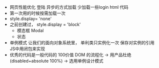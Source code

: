 - 网页性能优化
    登陆 异步的方式加载  少加载一些login html 代码
- 第一次用的时候按需加载一次
- style.display= 'none'
- 之前创建过， style.display = 'block'
    - 模态框 Modal
    - 状态 
- 单例模式 让我们的面向对象系统里， 单利类只实例化一次 
    保存对实例的引用 JS中用闭包来实现
- 优秀的代码是一般代码的 100价值
    DOM 的流程化 -> 用产品杜绝(disabled+absolute 100%) -> 选用单例设计模式 